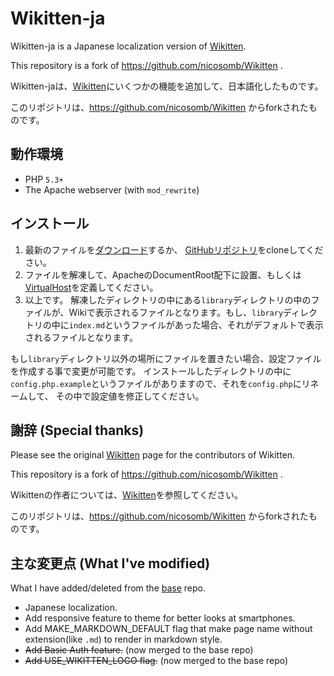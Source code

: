 # Wikitten-ja

Wikitten-ja is a Japanese localization version of [Wikitten](https://github.com/victorstanciu/Wikitten).

This repository is a fork of https://github.com/nicosomb/Wikitten .


Wikitten-jaは、[Wikitten](https://github.com/victorstanciu/Wikitten)にいくつかの機能を追加して、日本語化したものです。

このリポジトリは、https://github.com/nicosomb/Wikitten からforkされたものです。


## 動作環境

* PHP `5.3+`
* The Apache webserver (with `mod_rewrite`)

## インストール

1. 最新のファイルを[ダウンロード](https://github.com/tamano/Wikitten-ja/archive/master.zip)するか、 [GitHubリポジトリ](https://github.com/tamano/Wikitten-ja)をcloneしてください。
2. ファイルを解凍して、ApacheのDocumentRoot配下に設置、もしくは[VirtualHost](http://httpd.apache.org/docs/2.2/mod/core.html#virtualhost)を定義してください。
3. 以上です。 解凍したディレクトリの中にある`library`ディレクトリの中のファイルが、Wikiで表示されるファイルとなります。もし、`library`ディレクトリの中に`index.md`というファイルがあった場合、それがデフォルトで表示されるファイルとなります。

  もし`library`ディレクトリ以外の場所にファイルを置きたい場合、設定ファイルを作成する事で変更が可能です。
  インストールしたディレクトリの中に`config.php.example`というファイルがありますので、それを`config.php`にリネームして、
  その中で設定値を修正してください。

## 謝辞 (Special thanks)

Please see the original [Wikitten](https://github.com/victorstanciu/Wikitten) page for the contributors of Wikitten.

This repository is a fork of https://github.com/nicosomb/Wikitten .


Wikittenの作者については、[Wikitten](https://github.com/victorstanciu/Wikitten)を参照してください。

このリポジトリは、https://github.com/nicosomb/Wikitten からforkされたものです。


## 主な変更点 (What I've modified)
What I have added/deleted from the [base](https://github.com/nicosomb/Wikitten) repo.

- Japanese localization. 
- Add responsive feature to theme for better looks at smartphones.
- Add MAKE_MARKDOWN_DEFAULT flag that make page name without extension(like `.md`) to render in markdown style.
- ~~Add Basic Auth feature.~~ (now merged to the base repo)
- ~~Add USE_WIKITTEN_LOGO flag.~~ (now merged to the base repo)
